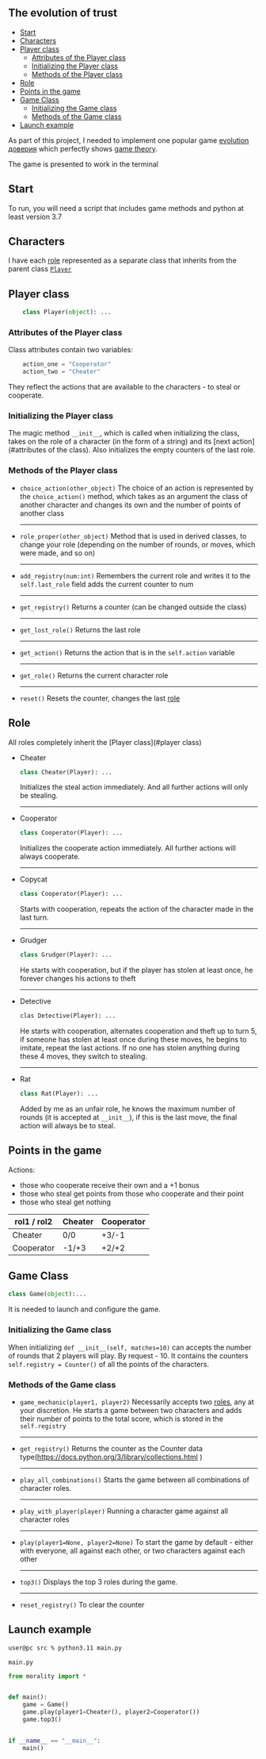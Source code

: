 ## The evolution of trust


* [Start](#start)
* [Characters](#characters)
* [Player class](#player-class)
    * [Attributes of the Player class](#attributes-of-the-player-class)
    * [Initializing the Player class](#initializing-the-player-class)
    * [Methods of the Player class](#methods-of-the-player-class)
* [Role](#role)
* [Points in the game](#points-in-the-game)
* [Game Class](#game-class)
    * [Initializing the Game class](#initializing-the-game-class)
    * [Methods of the Game class](#methods-of-the-game-class)
* [Launch example](#launch-example)


As part of this project, I needed to implement one popular game [evolution доверия](https://ru.wikipedia.org/wiki/%D0%98%D0%B3%D1%80%D0%B0_%D0%B2_%D0%B4%D0%BE%D0%B2%D0%B5%D1%80%D0%B8%D0%B5) which perfectly shows [game theory](https://ru.wikipedia.org/wiki/%D0%A2%D0%B5%D0%BE%D1%80%D0%B8%D1%8F_%D0%B8%D0%B3%D1%80).

The game is presented to work in the terminal

## Start

To run, you will need a script that includes game methods and python at least version 3.7

## Characters

I have each [role](#role) represented as a separate class that inherits from the parent class [`Player`](#player-class)

## Player class

```python
    class Player(object): ...
```

### Attributes of the Player class

Class attributes contain two variables:

```python
    action_one = "Cooperator"
    action_two = "Cheater"
```

They reflect the actions that are available to the characters - to steal or cooperate.


### Initializing the Player class

The magic method `__init__`, which is called when initializing the class, takes on the role of a character (in the form of a string) and its [next action](#attributes of the class). Also initializes the empty counters of the last role.


### Methods of the Player class

*   `choice_action(other_object)`
    The choice of an action is represented by the `choice_action()` method,
    which takes as an argument 
    the class of another character and changes its own 
    and the number of points of another class
    ___
*  `role_proper(other_object)`
    Method that is used in derived classes,
    to change your role 
    (depending on the number of rounds, or moves,
    which were made, and so on)
    ___
* `add_registry(num:int)`
    Remembers the current role and writes it to 
    the `self.last_role` field adds the current counter to num
    ___
* `get_registry()`
    Returns a counter (can be changed outside the class)
    ___
*  `get_lost_role()`
    Returns the last role
    ___
*  `get_action()`
    Returns the action that is in the `self.action` variable
    ___
*  `get_role()`
    Returns the current character role
    ___
*  `reset()`
    Resets the counter, changes the last [role](#role)


## Role

All roles completely inherit the [Player class](#player class)

*   Cheater
    ```python
    class Cheater(Player): ...
    ```
    Initializes the steal action immediately. And all further actions will only be stealing.
    ___
*   Cooperator
    ```python
    class Cooperator(Player): ...
    ```
    Initializes the cooperate action immediately. All further actions will always cooperate.
    ___
*   Copycat
    ```python
    class Cooperator(Player): ...
    ```
    Starts with cooperation, repeats the action of the character made in the last turn.
    ___
*   Grudger
    ```python
    class Grudger(Player): ...
    ```
    He starts with cooperation, but if the player has stolen at least once, he forever changes his actions to theft
    ___
*   Detective
    ``` python
    clas Detective(Player): ...
    ```
    He starts with cooperation, alternates cooperation and theft up to turn 5, if someone has stolen at least once during these moves, he begins to imitate, repeat the last actions. If no one has stolen anything during these 4 moves, they switch to stealing.
    ___
*   Rat
    ```python
    class Rat(Player): ...
    ```
    Added by me as an unfair role, he knows the maximum number of rounds (it is accepted at `__init__`), if this is the last move, the final action will always be to steal.

## Points in the game

Actions:
* those who cooperate receive their own and a +1 bonus
* those who steal get points from those who cooperate and their point
* those who steal get nothing

|rol1 / rol2|Cheater|Cooperator|
|----------|-------|----------|
|Cheater   |0/0|+3/-1|
|Cooperator|-1/+3|+2/+2|


## Game Class

```python
class Game(object):...
```

It is needed to launch and configure the game.


### Initializing the Game class

When initializing `def __init__(self, matches=10)` can accepts the number of rounds that 2 players will play. By request - 10. It contains the counters `self.registry = Counter()` of all the points of the characters.


### Methods of the Game class

* `game_mechanic(player1, player2)`
Necessarily accepts two [roles](#role), any at your discretion.
    He starts a game between two characters and adds their number of points to the total score, which is stored in the `self.registry`
    ___
*   `get_registry()`
    Returns the counter as the Counter data type(https://docs.python.org/3/library/collections.html )
    ___
*   `play_all_combinations()`
    Starts the game between all combinations of character roles.
    ___
*   `play_with_player(player)`
    Running a character game against all character roles
    ___
*  `play(player1=None, player2=None)`
    To start the game by default - either with everyone, all against each other, or two characters against each other
    ___
* `top3()`
    Displays the top 3 roles during the game.
    ___
* `reset_registry()`
    To clear the counter


## Launch example

```bash
user@pc src % python3.11 main.py
```

`main.py`
```python
from morality import *


def main():
    game = Game()
    game.play(player1=Cheater(), player2=Cooperator())
    game.top3()


if __name__ == "__main__":
    main()
```
